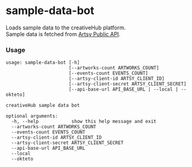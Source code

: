 # sample-data-bot

Loads sample data to the creativeHub platform.  
Sample data is fetched from [Artsy Public API](https://developers.artsy.net/).

### Usage

```
usage: sample-data-bot [-h]
                       [--artworks-count ARTWORKS_COUNT]
                       [--events-count EVENTS_COUNT]
                       [--artsy-client-id ARTSY_CLIENT_ID]
                       [--artsy-client-secret ARTSY_CLIENT_SECRET]
                       [--api-base-url API_BASE_URL | --local | --okteto]

creativeHub sample data bot

optional arguments:
  -h, --help            show this help message and exit
  --artworks-count ARTWORKS_COUNT
  --events-count EVENTS_COUNT
  --artsy-client-id ARTSY_CLIENT_ID
  --artsy-client-secret ARTSY_CLIENT_SECRET
  --api-base-url API_BASE_URL
  --local
  --okteto
```